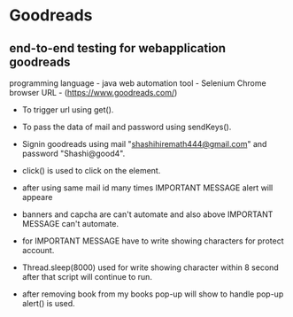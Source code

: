 # Goodreads
## end-to-end testing for webapplication goodreads
programming language - java
web automation tool - Selenium
Chrome browser
URL - (https://www.goodreads.com/)

- To trigger url using get().
- To pass the data of mail and password using sendKeys().
- Signin goodreads using mail "shashihiremath444@gmail.com" and password "Shashi@good4".
- click() is used to click on the element.

- after using same mail id many times IMPORTANT MESSAGE alert will appeare
- banners and capcha are can't automate and also above IMPORTANT MESSAGE can't automate.
- for IMPORTANT MESSAGE have to write showing characters for protect account.
- Thread.sleep(8000) used for write showing character within 8 second after that script will continue to run.
- after removing book from my books pop-up will show to handle pop-up alert() is used.
